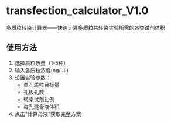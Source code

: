 # transfection_calculator_V1.0
多质粒转染计算器——快速计算多质粒共转染实验所需的各类试剂体积

## 使用方法

1. 选择质粒数量（1-5种）
2. 输入各质粒浓度(ng/μL)
3. 设置实验参数：
   - 单孔质粒目标量
   - 孔板孔数
   - 转染试剂比例
   - 每孔混合液体积
4. 点击"计算母液"获取完整方案
